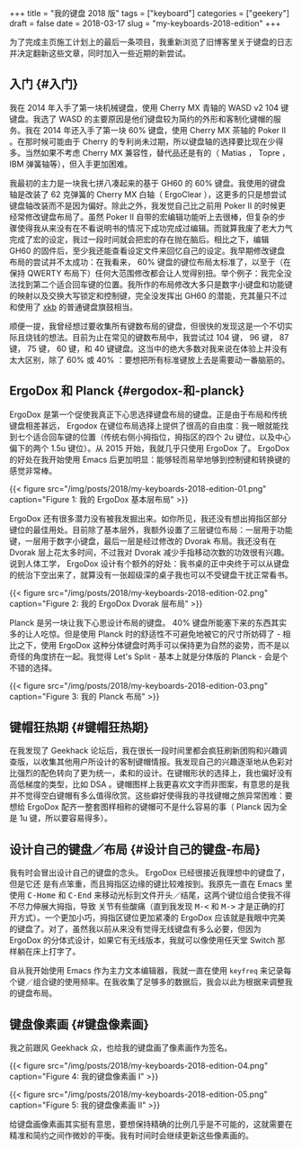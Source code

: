 +++
title = "我的键盘 2018 版"
tags = ["keyboard"]
categories = ["geekery"]
draft = false
date = 2018-03-17
slug = "my-keyboards-2018-edition"
+++

为了完成主页施工计划上的最后一条项目，我重新浏览了旧博客里关于键盘的日志并决定翻新这些文章，同时加入一些近期的新尝试。


## 入门 {#入门}

我在 2014 年入手了第一块机械键盘，使用 Cherry MX 青轴的 WASD v2 104 键键盘。我选了 WASD 的主要原因是他们键盘较为简约的外形和客制化键帽的服务。我在 2014 年还入手了第一块 60% 键盘，使用 Cherry MX 茶轴的 Poker II 。在那时候可能由于 Cherry 的专利尚未过期，所以键盘轴的选择要比现在少得多。当然如果不考虑 Cherry MX 兼容性，替代品还是有的（ Matias ， Topre ， IBM 弹簧轴等），但入手更加困难。

我最初的主力是一块我七拼八凑起来的基于 GH60 的 60% 键盘。我使用的键盘轴是改装了 62 克弹簧的 Cherry MX 白轴（ ErgoClear ），这更多的只是想尝试键盘轴改装而不是因为偏好。除此之外，我发觉自己比之前用 Poker II 的时候更经常修改键盘布局了。虽然 Poker II 自带的宏编辑功能听上去很棒，但复杂的步骤使得我从来没有在不看说明书的情况下成功完成过编辑。而就算我废了老大力气完成了宏的设定，我过一段时间就会把宏的存在抛在脑后。相比之下，编辑 GH60 的固件后，至少我还能查看设定文件来回忆自己的设定。我早期修改键盘布局的尝试并不太成功：在我看来， 60% 键盘的键位布局太标准了，以至于（在保持 QWERTY 布局下）任何大范围修改都会让人觉得别扭。举个例子：我完全没法找到第二个适合回车键的位置。我所作的布局修改大多只是数字小键盘和功能键的映射以及交换大写锁定和控制键，完全没发挥出 GH60 的潜能，充其量只不过和使用了 [xkb](https://www.x.org/wiki/XKB/) 的普通键盘旗鼓相当。

顺便一提，我曾经想过要收集所有键数布局的键盘，但很快的发现这是一个不切实际且烧钱的想法。目前为止在常见的键数布局中，我尝试过 104 键， 96 键， 87 键， 75 键， 60 键，和 40 键键盘。这当中的绝大多数对我来说在体验上并没有太大区别，除了 60% 或 40% ：要想把所有标准键放上去是需要动一番脑筋的。


## ErgoDox 和 Planck {#ergodox-和-planck}

ErgoDox 是第一个促使我真正下心思选择键盘布局的键盘。正是由于布局和传统键盘相差甚远， Ergodox 在键位布局选择上提供了很高的自由度：我一眼就能找到七个适合回车键的位置（传统右侧小拇指位，拇指区的四个 2u 键位，以及中心偏下的两个 1.5u 键位）。从 2015 开始，我就几乎只使用 ErgoDox 了。 ErgoDox 的好处在我开始使用 Emacs 后更加明显：能够轻而易举地够到控制键和转换键的感觉非常棒。

<a id="org63bae61"></a>

{{< figure src="/img/posts/2018/my-keyboards-2018-edition-01.png" caption="Figure 1: 我的 ErgoDox 基本层布局" >}}

ErgoDox 还有很多潜力没有被我发掘出来。如你所见，我还没有想出拇指区部分键位的最佳用处。目前除了基本层外，我额外设置了三层键位布局：一层用于功能键，一层用于数字小键盘，最后一层是经过修改的 Dvorak 布局。我还没有在 Dvorak 层上花太多时间，不过我对 Dvorak 减少手指移动次数的功效很有兴趣。说到人体工学， ErgoDox 设计有个额外的好处：我书桌的正中央终于可以从键盘的统治下空出来了，就算没有一张超级深的桌子我也可以不受键盘干扰正常看书。

<a id="org446015b"></a>

{{< figure src="/img/posts/2018/my-keyboards-2018-edition-02.png" caption="Figure 2: 我的 ErgoDox Dvorak 层布局" >}}

Planck 是另一块让我下心思设计布局的键盘。 40% 键盘所能塞下来的东西其实多的让人吃惊。但是使用 Planck 时的舒适性不可避免地被它的尺寸所妨碍了 - 相比之下，使用 ErgoDox 这种分体键盘时两手可以保持更为自然的姿势，而不是以奇怪的角度挤在一起。我觉得 Let's Split - 基本上就是分体版的 Planck - 会是个不错的选择。

<a id="orga6ef00f"></a>

{{< figure src="/img/posts/2018/my-keyboards-2018-edition-03.png" caption="Figure 3: 我的 Planck 布局" >}}


## 键帽狂热期 {#键帽狂热期}

在我发现了 Geekhack 论坛后，我在很长一段时间里都会疯狂刷新团购和兴趣调查版，以收集其他用户所设计的客制键帽情报。我发现自己的兴趣逐渐地从色彩对比强烈的配色转向了更为统一，柔和的设计。在键帽形状的选择上，我也偏好没有高低梯度的类型，比如 DSA 。键帽图样上我更喜欢文字而非图案，有意思的是我并不觉得空白键帽有多么值得欣赏。这些癖好使得我的寻找键帽之旅异常困难：要想给 ErgoDox 配齐一整套图样相称的键帽可不是什么容易的事（ Planck 因为全是 1u 键，所以要容易得多）。


## 设计自己的键盘／布局 {#设计自己的键盘-布局}

我有时会冒出设计自己的键盘的念头。 ErgoDox 已经很接近我理想中的键盘了，但是它还
是有点笨重，而且拇指区边缘的键比较难按到。我原先一直在 Emacs 里使用 <kbd>C-Home</kbd> 和
<kbd>C-End</kbd> 来移动光标到文件开头／结尾，这两个键位组合使我不得不尽力伸展大拇指，导致
关节有些酸痛（直到我发现 <kbd>M-<</kbd> 和 <kbd>M-></kbd> 才是正确的打开方式）。一个更加小巧，拇指区键位更加紧凑的 ErgoDox 应该就是我眼中完美的键盘了。对了，虽然我以前从来没有觉得无线键盘有多么必要，但因为 ErgoDox 的分体式设计，如果它有无线版本，我就可以像使用任天堂 Switch 那样躺在床上打字了。

自从我开始使用 Emacs 作为主力文本编辑器，我就一直在使用 `keyfreq` 来记录每个键／组合键的使用频率。在我收集了足够多的数据后，我会以此为根据来调整我的键盘布局。


## 键盘像素画 {#键盘像素画}

我之前跟风 Geekhack 众，也给我的键盘画了像素画作为签名。

<a id="org1e3e29d"></a>

{{< figure src="/img/posts/2018/my-keyboards-2018-edition-04.png" caption="Figure 4: 我的键盘像素画 I" >}}

<a id="orgdbea9ad"></a>

{{< figure src="/img/posts/2018/my-keyboards-2018-edition-05.png" caption="Figure 5: 我的键盘像素画 II" >}}

给键盘画像素画其实挺有意思，要想保持精确的比例几乎是不可能的，这就需要在精准和简约之间作微妙的平衡。我有时间时会继续更新这些像素画的。
